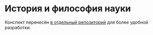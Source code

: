 # История и философия науки

Конспект перенесён [в отдельный репозиторий](https://github.com/noggatur/philosophy) для более удобной разработки.